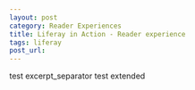```yaml
---
layout: post
category: Reader Experiences
title: Liferay in Action - Reader experience
tags: liferay
post_url:
---
```


test
excerpt_separator
test extended